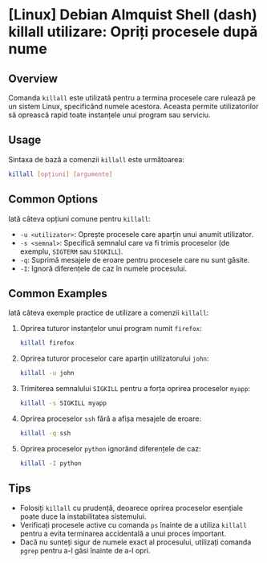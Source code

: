 # [Linux] Debian Almquist Shell (dash) killall utilizare: Opriți procesele după nume

## Overview
Comanda `killall` este utilizată pentru a termina procesele care rulează pe un sistem Linux, specificând numele acestora. Aceasta permite utilizatorilor să oprească rapid toate instanțele unui program sau serviciu.

## Usage
Sintaxa de bază a comenzii `killall` este următoarea:

```bash
killall [opțiuni] [argumente]
```

## Common Options
Iată câteva opțiuni comune pentru `killall`:

- `-u <utilizator>`: Oprește procesele care aparțin unui anumit utilizator.
- `-s <semnal>`: Specifică semnalul care va fi trimis proceselor (de exemplu, `SIGTERM` sau `SIGKILL`).
- `-q`: Suprimă mesajele de eroare pentru procesele care nu sunt găsite.
- `-I`: Ignoră diferențele de caz în numele procesului.

## Common Examples
Iată câteva exemple practice de utilizare a comenzii `killall`:

1. Oprirea tuturor instanțelor unui program numit `firefox`:

   ```bash
   killall firefox
   ```

2. Oprirea tuturor proceselor care aparțin utilizatorului `john`:

   ```bash
   killall -u john
   ```

3. Trimiterea semnalului `SIGKILL` pentru a forța oprirea proceselor `myapp`:

   ```bash
   killall -s SIGKILL myapp
   ```

4. Oprirea proceselor `ssh` fără a afișa mesajele de eroare:

   ```bash
   killall -q ssh
   ```

5. Oprirea proceselor `python` ignorând diferențele de caz:

   ```bash
   killall -I python
   ```

## Tips
- Folosiți `killall` cu prudență, deoarece oprirea proceselor esențiale poate duce la instabilitatea sistemului.
- Verificați procesele active cu comanda `ps` înainte de a utiliza `killall` pentru a evita terminarea accidentală a unui proces important.
- Dacă nu sunteți sigur de numele exact al procesului, utilizați comanda `pgrep` pentru a-l găsi înainte de a-l opri.